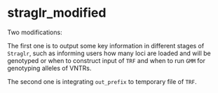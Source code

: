 # straglr_modified

Two modifications: 

The first one is to output some key information in different stages of `Straglr`, such as informing users how many loci are loaded and will be genotyped or when to construct input of `TRF` and when to run `GMM` for genotyping alleles of VNTRs. 

The second one is integrating `out_prefix` to temporary file of `TRF`. 

